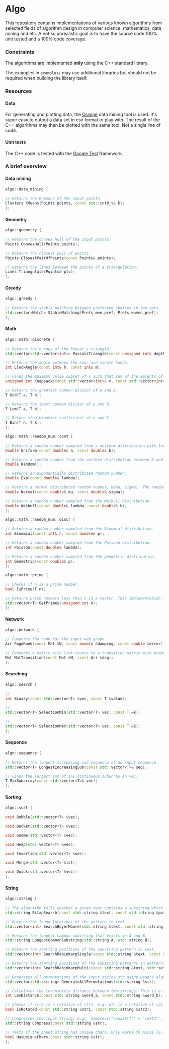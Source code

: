 Algo
===============================
This repository contains implementations of various known algorithms from selected fields of algorithm design in computer science, 
mathematics, data mining and etc. A not so unrealistic goal is to have the source code 100% unit tested and a 100% code coverage. 


### Constraints

The algorithms are implemented **only** using the C++ standard library.

The examples in `examples/` may use additional libraries but should not be required when building the library itself.

### Resources

#### Data
For generating and plotting data, the [Orange](https://orange.biolab.si) data mining tool is used. It's super easy to 
output a data set in csv format to play with. The result of the C++ algorithms may then be plotted with the 
same tool. Not a single line of code.

#### Unit tests
The C++ code is tested with the [Google Test](https://github.com/google/googletest) framework.

### A brief overview

#### Data mining

```C++
algo::data_mining {
  
// Returns the K-means of the input points.
Clusters KMeans(Points points, const std::int8_t& k);
};
```

#### Geometry
```C++
algo::geometry {
  
// Returns the convex hull of the input points.
Points ConvexHull(Points points);

// Returns the closest pair of points.
Points ClosestPairOfPoints(const Points& points);

// Returns the lines between the points of a triangulation.
Lines Triangulate(Points& pts);
};
```

#### Greedy

```C++
algo::greedy {
  
// Returns the stable matching between preferred choices in two sets.
std::vector<Match> StableMatching(Prefs men_pref, Prefs women_pref);
};
```

#### Math

```C++
algo::math::discrete {
  
// Returns the n rows of the Pascal's triangle.
std::vector<std::vector<int>> PascalsTriangle(const unsigned int& depth);

// Returns the angle between the hour and minute hands.
int ClockAngle(const int& h, const int& m);

// Finds the maximum value subset of v such that sum of the weights of this subset is smaller.
unsigned int Knapsack(const std::vector<int>& v, const std::vector<int>& w, unsigned capacity);

// Returns the greatest common divisor of a and b.
T Gcd(T a, T b);

// Returns the least common divisor of a and b.
T Lcm(T a, T b);

// Return sthe binomial coefficient of n and k-.
T Bin(T n, T k);
};
```

```C++
algo::math::random_num::cont {
  
// Returns a random number sampled from a uniform distribution with lower and upper limits a and b.
double Uniform(const double& a, const double& b);

// Returns a random number from the uniform distribution between 0 and 1.
double Random();

// Returns an exponentially distributed random number.
double Exp(const double& lambda);

// Returns a normal distributed random number, N(mu, sigma). The random number is computed using the Box-Muller method.
double Normal(const double& mu, const double& sigma);

// Returns a random number sampled from the Weibull distribution.
double Weibull(const double& lambda, const double& k);
};
```

```C++
algo::math::random_num::discr {
  
// Returns a random number sampled from the Binomial distribution.
int Binomial(const int& n, const double& p);

// Returns a random number sampled from the Poisson distribution.
int Poisson(const double& lambda);

// Returns a random number sampled from the geometric distribution.
int Geometric(const double& p);
};
```

```C++
algo::math::prime {
  
// Checks if n is a prime number.
bool IsPrime(T n);

// Returns prime numbers less than n in a vector. This implementation is based on the Sieve of Eratosthenes
std::vector<T> GetPrimes(unsigned int n);
};
```

#### Network

```C++
algo::network {
  
// Computes the rank for the input web graph. 
Arr PageRank(const Mat &W, const double &damping, const double &error);

// Converts a matrix with link counts to a transition matrix with probabilities.
Mat MatTransition(const Mat &M, const Arr &deg);
};
```

#### Searching

```C++
algo::search {
  
//
int Binary(const std::vector<T> &vec, const T &value);

//
std::vector<T> SelectionMin(std::vector<T> vec, const T &k);

//
std::vector<T> SelectionMax(std::vector<T> vec, const T &k);
};
```

#### Sequence

```C++
algo::sequence {
  
// Returns the longest increasing sub sequence of an input sequence.
std::vector<T> LongestIncreasingSub(const std::vector<T>& seq);

// Finds the largest sum of any continuous subarray in vec.
T MaxSubarray(const std::vector<T>& vec);
};
```

#### Sorting

```C++
algo::sort {
  
void Bubble(std::vector<T> &vec);

void Bucket(std::vector<T> &vec);

void Gnome(std::vector<T> &vec);

void Heap(std::vector<T> &vec);

void Insertion(std::vector<T> &vec);

void Merge(std::vector<T> &lst);

void Quick(std::vector<T> &vec);
};
```

#### String

```C++
algo::string {
  
// The algorithm tells whether a given text contains a substring which is "approximately equal" to a given pattern.
std::string BitapSearch(const std::string &text, const std::string &pattern);

// Returns the found locations of the pattern in text.
std::vector<int> SearchBoyerMoore(std::string &text, const std::string &pattern);

// Returns the longest common substring that exists in A and B.
std::string LongestCommonSubstring(std::string A, std::string B);

// Returns the starting positions of the substring pattern in text.
std::vector<int> SearchRabinKarpSingle(const std::string &text, const std::string &pattern);

// Returns the starting positions of the substring patterns in patterns.
std::vector<int> SearchRabinKarpMulti(const std::string &text, std::set<std::string> patterns, int m);

// Generates all permutations of the input string str using Heap's algorithm.
std::vector<std::string> GenerateAllPermutations(std::string &str);

// Calculates the Levenshtein distance between two strings. This is a string metric for measuring the
int LevDistance(const std::string &word_a, const std::string &word_b);

// Checks if str2 is a rotation of str1, e.g: atc is a rotation of cat.
bool IsRotated(const std::string &str1, const std::string &str2);

// Compresses the input string, e.g: `Compress("caaaattt") = "ca4t3"`.
std::string Compress(const std::string &str);

// Tests if the input string has unique chars. Only works fo ASCII [0...255].
bool HasUniqueChars(const std::string &str);
};
```

